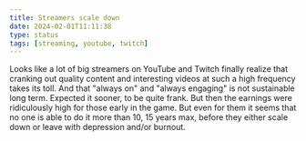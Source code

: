 ```yaml
---
title: Streamers scale down
date: 2024-02-01T11:11:38
type: status
tags: [streaming, youtube, twitch]
---
```


Looks like a lot of big streamers on YouTube and Twitch finally realize that cranking out quality content and interesting videos at such a high frequency takes its toll. And that "always on" and "always engaging" is not sustainable long term. Expected it sooner, to be quite frank. But then the earnings were ridiculously high for those early in the game. But even for them it seems that no one is able to do it more than 10, 15 years max, before they either scale down or leave with depression and/or burnout. 
